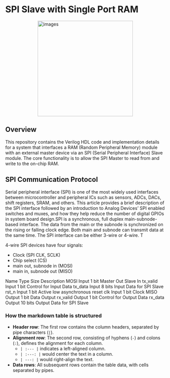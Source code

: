 # SPI Slave with Single Port RAM

<img class="center" src="https://github.com/user-attachments/assets/7f525bb0-0297-4761-89ac-abb6bc53e180" alt="images" width="300" height="300" style="display: block; margin: 0 auto;">

## Overview 

This repository contains the Verilog HDL code and implementation details for a system that interfaces a RAM (Random Peripheral Memory) module with an external master device via an
SPI (Serial Peripheral Interface) Slave module. The core functionality is to allow the SPI Master to read from and write to the on-chip RAM.

## SPI Communication Protocol
Serial peripheral interface (SPI) is one of the most widely used interfaces between microcontroller and peripheral ICs such as sensors, ADCs, DACs, shift registers, SRAM, and others. This article provides a brief description of the SPI interface followed by an introduction to Analog Devices’ SPI enabled switches and muxes, and how they help reduce the number of digital GPIOs in system board design.SPI is a synchronous, full duplex main-subnode-based interface. The data from the main or the subnode is synchronized on the rising or falling clock edge. Both main and subnode can transmit data at the same time. The SPI interface can be either 3-wire or 4-wire. T

4-wire SPI devices have four signals:

- Clock (SPI CLK, SCLK)
- Chip select (CS)
- main out, subnode in (MOSI)
- main in, subnode out (MISO)

 Name	Type	Size	Description
MOSI	Input	1 bit	Master Out Slave In
tx_valid	Input	1 bit	Control for Input Data
tx_data	Input	8 bits	Input Data for SPI Slave
rst_n	Input	1 bit	Active low asynchronous reset
clk	Input	1 bit	Clock
MISO	Output	1 bit	Data Output
rx_valid	Output	1 bit	Control for Output Data
rx_data	Output	10 bits	Output Data for SPI Slave

### How the markdown table is structured
*   **Header row**: The first row contains the column headers, separated by pipe characters (`|`).
*   **Alignment row**: The second row, consisting of hyphens (`-`) and colons (`:`), defines the alignment for each column.
    *   `| :--- |` indicates a left-aligned column.
    *   `| :---: |` would center the text in a column.
    *   `| ---: |` would right-align the text.
*   **Data rows**: All subsequent rows contain the table data, with cells separated by pipes. 





